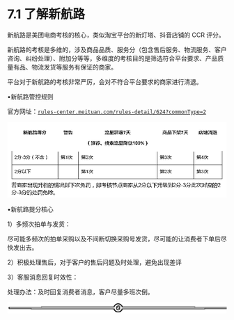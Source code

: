 # 7.1 了解新航路

新航路是美团电商考核的核心，类似淘宝平台的新灯塔、抖音店铺的 CCR 评分。

新航路的考核是多维的，涉及商品品质、服务分（包含售后服务、物流服务、客户咨询、纠纷处理）、附加分等等，多维度的考核目的是筛选符合平台要求、产品质量有品、物流发货等服务有保证的商家。

平台对于新航路的考核非常严厉，会对不符合平台要求的商家进行清退。

•新航路管控规则

官方网址：[`rules-center.meituan.com/rules-detail/624?commonType=2`](https://rules-center.meituan.com/rules-detail/624?commonType=2)

![](img/e81c679889da4c6e34688a3dd7ffa50c.png)

•新航路提分核心

1）多频次拍单与发货：

尽可能多频次的拍单采购以及不间断切换采购号发货，尽可能的让消费者下单后尽快发出去。

2）积极处理售后，对于客户的售后问题及时处理，避免出现差评

3）客服消息回复时效性：

处理办法：及时回复消费者消息，客户尽量多班次倒。

![](img/af1b0ff95055ad1b068bc39a8c34b73c.png)